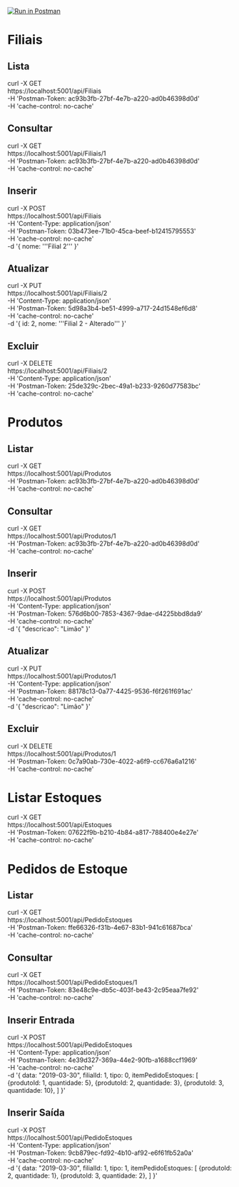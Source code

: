 [![Run in Postman](https://run.pstmn.io/button.svg)](https://app.getpostman.com/run-collection/3455394f46992df09610)

# Filiais

## Lista
curl -X GET \
  https://localhost:5001/api/Filiais \
  -H 'Postman-Token: ac93b3fb-27bf-4e7b-a220-ad0b46398d0d' \
  -H 'cache-control: no-cache'
## Consultar
curl -X GET \
  https://localhost:5001/api/Filiais/1 \
  -H 'Postman-Token: ac93b3fb-27bf-4e7b-a220-ad0b46398d0d' \
  -H 'cache-control: no-cache'

## Inserir
curl -X POST \
  https://localhost:5001/api/Filiais \
  -H 'Content-Type: application/json' \
  -H 'Postman-Token: 03b473ee-71b0-45ca-beef-b12415795553' \
  -H 'cache-control: no-cache' \
  -d '{
	nome: '\''Filial 2'\''
}'

## Atualizar
curl -X PUT \
  https://localhost:5001/api/Filiais/2 \
  -H 'Content-Type: application/json' \
  -H 'Postman-Token: 5d98a3b4-be51-4999-a717-24d1548ef6d8' \
  -H 'cache-control: no-cache' \
  -d '{
	id: 2,
	nome: '\''Filial 2 - Alterado'\''
}'

## Excluir
curl -X DELETE \
  https://localhost:5001/api/Filiais/2 \
  -H 'Content-Type: application/json' \
  -H 'Postman-Token: 25de329c-2bec-49a1-b233-9260d77583bc' \
  -H 'cache-control: no-cache'

# Produtos
## Listar
curl -X GET \
  https://localhost:5001/api/Produtos \
  -H 'Postman-Token: ac93b3fb-27bf-4e7b-a220-ad0b46398d0d' \
  -H 'cache-control: no-cache'
## Consultar
curl -X GET \
  https://localhost:5001/api/Produtos/1 \
  -H 'Postman-Token: ac93b3fb-27bf-4e7b-a220-ad0b46398d0d' \
  -H 'cache-control: no-cache'
## Inserir
curl -X POST \
  https://localhost:5001/api/Produtos \
  -H 'Content-Type: application/json' \
  -H 'Postman-Token: 576d6b00-7853-4367-9dae-d4225bbd8da9' \
  -H 'cache-control: no-cache' \
  -d '{
	"descricao": "Limão"
}'
## Atualizar
curl -X PUT \
  https://localhost:5001/api/Produtos/1 \
  -H 'Content-Type: application/json' \
  -H 'Postman-Token: 88178c13-0a77-4425-9536-f6f261f691ac' \
  -H 'cache-control: no-cache' \
  -d '{
	"descricao": "Limão"
}'
## Excluir
curl -X DELETE \
  https://localhost:5001/api/Produtos/1 \
  -H 'Postman-Token: 0c7a90ab-730e-4022-a6f9-cc676a6a1216' \
  -H 'cache-control: no-cache'

# Listar Estoques
curl -X GET \
  https://localhost:5001/api/Estoques \
  -H 'Postman-Token: 07622f9b-b210-4b84-a817-788400e4e27e' \
  -H 'cache-control: no-cache'

# Pedidos de Estoque
## Listar
curl -X GET \
  https://localhost:5001/api/PedidoEstoques \
  -H 'Postman-Token: ffe66326-f31b-4e67-83b1-941c61687bca' \
  -H 'cache-control: no-cache'
## Consultar
curl -X GET \
  https://localhost:5001/api/PedidoEstoques/1 \
  -H 'Postman-Token: 83e48c9e-db5c-403f-be43-2c95eaa7fe92' \
  -H 'cache-control: no-cache'
## Inserir Entrada
curl -X POST \
  https://localhost:5001/api/PedidoEstoques \
  -H 'Content-Type: application/json' \
  -H 'Postman-Token: 4e39d327-369a-44e2-90fb-a1688ccf1969' \
  -H 'cache-control: no-cache' \
  -d '{
	data: "2019-03-30",
	filialId: 1,
	tipo: 0,
	itemPedidoEstoques: [
		{produtoId: 1, quantidade: 5},
		{produtoId: 2, quantidade: 3},
		{produtoId: 3, quantidade: 10},
		]
}'
## Inserir Saída
curl -X POST \
  https://localhost:5001/api/PedidoEstoques \
  -H 'Content-Type: application/json' \
  -H 'Postman-Token: 9cb879ec-fd92-4b10-af92-e6f61fb52a0a' \
  -H 'cache-control: no-cache' \
  -d '{
	data: "2019-03-30",
	filialId: 1,
	tipo: 1,
	itemPedidoEstoques: [
		{produtoId: 2, quantidade: 1},
		{produtoId: 3, quantidade: 2},
		]
}'
